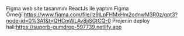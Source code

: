 Figma web site tasarımını ReactJs ile yaptım
Figma Örneği:https://www.figma.com/file/lz9lLpFHMxHm2odnwM3R0z/gpt3?node-id=0%3A1&t=QHCmWLAv8jjSGtCQ-0
Projenin deploy hali:https://superb-gumdrop-597739.netlify.app
